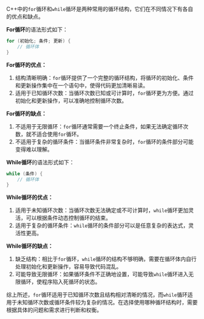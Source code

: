 C++中的`for`循环和`while`循环是两种常用的循环结构，它们在不同情况下有各自的优点和缺点。

**For循环**的语法形式如下：
```cpp
for (初始化; 条件; 更新) {
    // 循环体
}
```

**For循环的优点：**
1. 结构清晰明确：`for`循环提供了一个完整的循环结构，将循环的初始化、条件和更新操作集中在一个语句中，使得代码更加清晰易读。
2. 适用于已知循环次数：当循环次数已知或可计算时，`for`循环更为方便。通过初始化和更新操作，可以准确地控制循环次数。

**For循环的缺点：**
1. 不适用于无限循环：`for`循环通常需要一个终止条件，如果无法确定循环次数，就不适合使用`for`循环。
2. 不适用于复杂的循环条件：当循环条件非常复杂时，`for`循环的条件部分可能变得难以理解。

**While循环**的语法形式如下：
```cpp
while (条件) {
    // 循环体
}
```

**While循环的优点：**
1. 适用于未知循环次数：当循环次数无法确定或不可计算时，`while`循环更加灵活，可以根据条件动态控制循环的结束。
2. 适用于复杂的循环条件：`while`循环的条件部分可以是任意复杂的表达式，灵活性更高。

**While循环的缺点：**
1. 缺乏结构：相比于`for`循环，`while`循环的结构不够明确，需要在循环体内自行处理初始化和更新操作，容易导致代码混乱。
2. 可能导致无限循环：如果循环条件不正确地设置，可能导致`while`循环进入无限循环，使程序陷入死循环的状态。

综上所述，`for`循环适用于已知循环次数且结构相对清晰的情况，而`while`循环适用于未知循环次数或循环条件较为复杂的情况。在选择使用哪种循环结构时，需要根据具体的问题和需求进行判断和权衡。